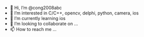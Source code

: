 - 👋 Hi, I’m @cong2008abc
- 👀 I’m interested in C/C++, opencv, delphi, python, camera, ios
- 🌱 I’m currently learning ios
- 💞️ I’m looking to collaborate on ...
- 📫 How to reach me ...

<!---
cong2008abc/cong2008abc is a ✨ special ✨ repository because its `README.md` (this file) appears on your GitHub profile.
You can click the Preview link to take a look at your changes.
--->
